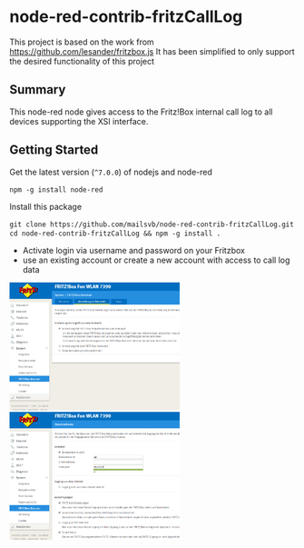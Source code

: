 # node-red-contrib-fritzCallLog
This project is based on the work from https://github.com/lesander/fritzbox.js
It has been simplified to only support the desired functionality of this project

## Summary
This node-red node gives access to the Fritz!Box internal call log to all devices supporting the XSI interface.

## Getting Started
Get the latest version (`^7.0.0`) of nodejs and node-red
```
npm -g install node-red
```

Install this package
```
git clone https://github.com/mailsvb/node-red-contrib-fritzCallLog.git
cd node-red-contrib-fritzCallLog && npm -g install .
```

* Activate login via username and password on your Fritzbox
* use an existing account or create a new account with access to call log data
<p align="left">
  <img src="doc/FritzBoxAnmeldung.png" width="300"/>
  <img src="doc/FritzBoxUser.png" width="300"/>
</p>
